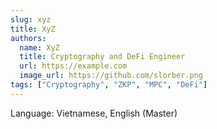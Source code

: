 ```yaml
---
slug: xyz
title: XyZ
authors:
  name: XyZ
  title: Cryptography and DeFi Engineer
  url: https://example.com
  image_url: https://github.com/slorber.png
tags: ["Cryptography", "ZKP", "MPC", "DeFi"]
---
```


Language: Vietnamese, English (Master)
